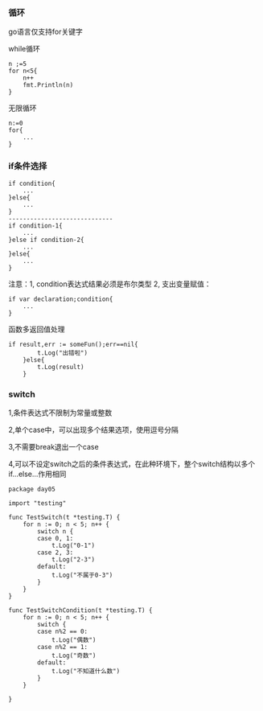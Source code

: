 ### 循环

go语言仅支持for关键字

while循环

```
n ;=5
for n<5{
    n++
    fmt.Println(n)
}
```

无限循环

```
n:=0
for{
    ...
}
```

### if条件选择

```
if condition{
    ...
}else{
    ...
}
-----------------------------
if condition-1{
    ...
}else if condition-2{
    ...
}else{
    ...
}
```
注意：1, condition表达式结果必须是布尔类型
2, 支出变量赋值：
```
if var declaration;condition{
    ...
}
```

函数多返回值处理

```
if result,err := someFun();err==nil{
		t.Log("出错啦")
	}else{
		t.Log(result)
	}
```

### switch

1,条件表达式不限制为常量或整数

2,单个case中，可以出现多个结果选项，使用逗号分隔

3,不需要break退出一个case

4,可以不设定switch之后的条件表达式，在此种环境下，整个switch结构以多个if...else...作用相同

```
package day05

import "testing"

func TestSwitch(t *testing.T) {
	for n := 0; n < 5; n++ {
		switch n {
		case 0, 1:
			t.Log("0-1")
		case 2, 3:
			t.Log("2-3")
		default:
			t.Log("不属于0-3")
		}
	}
}

func TestSwitchCondition(t *testing.T) {
	for n := 0; n < 5; n++ {
		switch {
		case n%2 == 0:
			t.Log("偶数")
		case n%2 == 1:
			t.Log("奇数")
		default:
			t.Log("不知道什么数")
		}
	}

}

```


